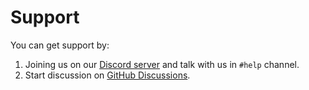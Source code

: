 # Support

You can get support by:

1. Joining us on our [Discord server][discord] and talk with us in `#help` channel.
2. Start discussion on [GitHub Discussions][discussion].

[discord]: https://discord.gg/dUg8K9DAsR

[discussion]: https://github.com/BoykaFramework/boyka-framework/discussions/new
